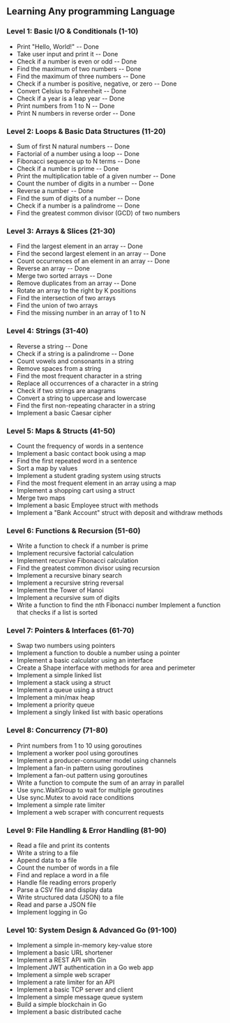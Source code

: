 ## Learning Any programming Language
### Level 1: Basic I/O & Conditionals (1-10)
  * Print "Hello, World!" -- Done
  * Take user input and print it -- Done
  * Check if a number is even or odd -- Done
  * Find the maximum of two numbers -- Done
  * Find the maximum of three numbers -- Done
  * Check if a number is positive, negative, or zero -- Done
  * Convert Celsius to Fahrenheit -- Done
  * Check if a year is a leap year -- Done
  * Print numbers from 1 to N -- Done
  * Print N numbers in reverse order -- Done
### Level 2: Loops & Basic Data Structures (11-20)
  * Sum of first N natural numbers -- Done
  * Factorial of a number using a loop -- Done
  * Fibonacci sequence up to N terms -- Done
  * Check if a number is prime -- Done
  * Print the multiplication table of a given number -- Done
  * Count the number of digits in a number -- Done
  * Reverse a number -- Done
  * Find the sum of digits of a number -- Done
  * Check if a number is a palindrome -- Done
  * Find the greatest common divisor (GCD) of two numbers
### Level 3: Arrays & Slices (21-30)
  * Find the largest element in an array -- Done
  * Find the second largest element in an array -- Done
  * Count occurrences of an element in an array -- Done
  * Reverse an array -- Done
  * Merge two sorted arrays -- Done
  * Remove duplicates from an array -- Done
  * Rotate an array to the right by K positions
  * Find the intersection of two arrays
  * Find the union of two arrays
  * Find the missing number in an array of 1 to N
### Level 4: Strings (31-40)
  * Reverse a string -- Done
  * Check if a string is a palindrome -- Done
  * Count vowels and consonants in a string
  * Remove spaces from a string
  * Find the most frequent character in a string
  * Replace all occurrences of a character in a string
  * Check if two strings are anagrams
  * Convert a string to uppercase and lowercase
  * Find the first non-repeating character in a string
  * Implement a basic Caesar cipher
### Level 5: Maps & Structs (41-50)
  * Count the frequency of words in a sentence
  * Implement a basic contact book using a map
  * Find the first repeated word in a sentence
  * Sort a map by values
  * Implement a student grading system using structs
  * Find the most frequent element in an array using a map
  * Implement a shopping cart using a struct
  * Merge two maps
  * Implement a basic Employee struct with methods
  * Implement a "Bank Account" struct with deposit and withdraw methods
### Level 6: Functions & Recursion (51-60)
  * Write a function to check if a number is prime
  * Implement recursive factorial calculation
  * Implement recursive Fibonacci calculation
  * Find the greatest common divisor using recursion
  * Implement a recursive binary search
  * Implement a recursive string reversal
  * Implement the Tower of Hanoi
  * Implement a recursive sum of digits
  * Write a function to find the nth Fibonacci number
Implement a function that checks if a list is sorted
### Level 7: Pointers & Interfaces (61-70)
  * Swap two numbers using pointers
  * Implement a function to double a number using a pointer
  * Implement a basic calculator using an interface
  * Create a Shape interface with methods for area and perimeter
  * Implement a simple linked list
  * Implement a stack using a struct
  * Implement a queue using a struct
  * Implement a min/max heap
  * Implement a priority queue
  * Implement a singly linked list with basic operations
### Level 8: Concurrency (71-80)
  * Print numbers from 1 to 10 using goroutines
  * Implement a worker pool using goroutines
  * Implement a producer-consumer model using channels
  * Implement a fan-in pattern using goroutines
  * Implement a fan-out pattern using goroutines
  * Write a function to compute the sum of an array in parallel
  * Use sync.WaitGroup to wait for multiple goroutines
  * Use sync.Mutex to avoid race conditions
  * Implement a simple rate limiter
  * Implement a web scraper with concurrent requests
### Level 9: File Handling & Error Handling (81-90)
  * Read a file and print its contents
  * Write a string to a file
  * Append data to a file
  * Count the number of words in a file
  * Find and replace a word in a file
  * Handle file reading errors properly
  * Parse a CSV file and display data
  * Write structured data (JSON) to a file
  * Read and parse a JSON file
  * Implement logging in Go
### Level 10: System Design & Advanced Go (91-100)
  * Implement a simple in-memory key-value store
  * Implement a basic URL shortener
  * Implement a REST API with Gin
  * Implement JWT authentication in a Go web app
  * Implement a simple web scraper
  * Implement a rate limiter for an API
  * Implement a basic TCP server and client
  * Implement a simple message queue system
  * Build a simple blockchain in Go
  * Implement a basic distributed cache
